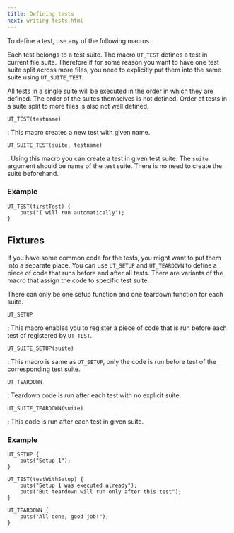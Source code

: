 ```yaml
---
title: Defining tests
next: writing-tests.html
---
```


To define a test, use any of the following macros.

Each test belongs to a test suite. The macro `UT_TEST` defines a test in
current file suite. Therefore if for some reason you want to have one test
suite split across more files, you need to explicitly put them into the same
suite using `UT_SUITE_TEST`.

All tests in a single suite will be executed in the order in which they are
defined. The order of the suites themselves is not defined. Order of tests in a
suite split to more files is also not well defined.

`UT_TEST(testname)`

:   This macro creates a new test with given name.

`UT_SUITE_TEST(suite, testname)`

:   Using this macro you can create a test in given test suite. The `suite`
    argument should be name of the test suite. There is no need to create the
    suite beforehand.

### Example

~~~~~~~~~~~~~~~~~~~~~~~~~~~~~~~~~~~~~~~~~~~~~~~~~~~~~~~~~~~~~~~~ {.C}
UT_TEST(firstTest) {
    puts("I will run automatically");
}
~~~~~~~~~~~~~~~~~~~~~~~~~~~~~~~~~~~~~~~~~~~~~~~~~~~~~~~~~~~~~~~~~~~~~


## Fixtures

If you have some common code for the tests, you might want to put them into a
separate place. You can use `UT_SETUP` and `UT_TEARDOWN` to define a piece
of code that runs before and after all tests. There are variants of the macro
that assign the code to specific test suite.

There can only be one setup function and one teardown function for each suite.

`UT_SETUP`

:   This macro enables you to register a piece of code that is run before
    each test of registered by `UT_TEST`.

`UT_SUITE_SETUP(suite)`

:   This macro is same as `UT_SETUP`, only the code is run before test of the
    corresponding test suite.

`UT_TEARDOWN`

:   Teardown code is run after each test with no explicit suite.

`UT_SUITE_TEARDOWN(suite)`

:   This code is run after each test in given suite.

### Example

~~~~~~~~~~~~~~~~~~~~~~~~~~~~~~~~~~~~~~~~~~~~~~~~~~~~~~~~~~~~~~~~ {.C}
UT_SETUP {
    puts("Setup 1");
}

UT_TEST(testWithSetup) {
    puts("Setup 1 was executed already");
    puts("But teardown will run only after this test");
}

UT_TEARDOWN {
    puts("All done, good job!");
}
~~~~~~~~~~~~~~~~~~~~~~~~~~~~~~~~~~~~~~~~~~~~~~~~~~~~~~~~~~~~~~~~~~~~~
